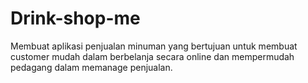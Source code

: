 # Drink-shop-me
Membuat aplikasi penjualan minuman yang bertujuan untuk membuat customer mudah dalam berbelanja secara online dan mempermudah pedagang dalam memanage penjualan.

